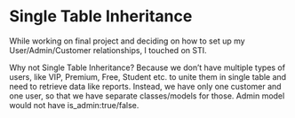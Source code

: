 # Single Table Inheritance

While working on final project and deciding on how to set up my User/Admin/Customer relationships, I touched on STI.

Why not Single Table Inheritance? Because we don’t have multiple types of users, like VIP, Premium, Free, Student etc. to unite them in single table and need to retrieve data like reports.
Instead,  we have only one  customer and one user, so that we have separate classes/models for those. Admin model would not have is_admin:true/false.
